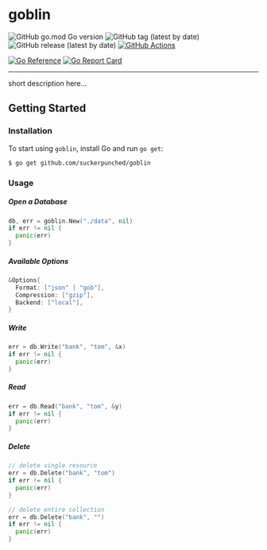 # goblin

![GitHub go.mod Go version](https://img.shields.io/github/go-mod/go-version/suckerpunched/goblin)
![GitHub tag (latest by date)](https://img.shields.io/github/v/tag/suckerpunched/goblin?label=Version)
![GitHub release (latest by date)](https://img.shields.io/github/v/release/suckerpunched/goblin?label=Release)
[![GitHub Actions](https://img.shields.io/endpoint.svg?url=https%3A%2F%2Factions-badge.atrox.dev%2Fatrox%2Fsync-dotenv%2Fbadge&label=build&logo=none)](https://actions-badge.atrox.dev/suckerpunched/goblin/goto)

[![Go Reference](https://pkg.go.dev/badge/github.com/suckerpunched/goblin.svg)](https://pkg.go.dev/github.com/suckerpunched/goblin)
[![Go Report Card](https://goreportcard.com/badge/github.com/nanobox-io/golang-scribble)](https://goreportcard.com/report/github.com/suckerpunched/goblin)

--------

short description here...

## Getting Started

### Installation
To start using `goblin`, install Go and run `go get`:
```
$ go get github.com/suckerpunched/goblin
```

### Usage
##### Open a Database
```go
db, err = goblin.New("./data", nil)
if err != nil {
  panic(err)
}
```

##### Available Options
```go
&Options{
  Format: ["json" | "gob"],
  Compression: ["gzip"],
  Backend: ["local"],
}
```

##### Write
```go
err = db.Write("bank", "tom", &x)
if err != nil {
  panic(err)
}
```

##### Read
```go
err = db.Read("bank", "tom", &y)
if err != nil {
  panic(err)
}
```

##### Delete
```go
// delete single resource
err = db.Delete("bank", "tom")
if err != nil {
  panic(err)
}

// delete entire collection
err = db.Delete("bank", "")
if err != nil {
  panic(err)
}
```
